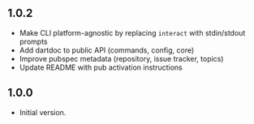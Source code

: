 ## 1.0.2

- Make CLI platform-agnostic by replacing `interact` with stdin/stdout prompts
- Add dartdoc to public API (commands, config, core)
- Improve pubspec metadata (repository, issue tracker, topics)
- Update README with pub activation instructions

## 1.0.0

- Initial version.
